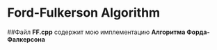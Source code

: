 # Ford-Fulkerson Algorithm

##Файл **FF.cpp** содержит мою имплементацию **Алгоритма Форда-Фалкерсона**

